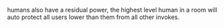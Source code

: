 humans also have a residual power, the highest level human in a room will auto protect all users lower than them from all other invokes.